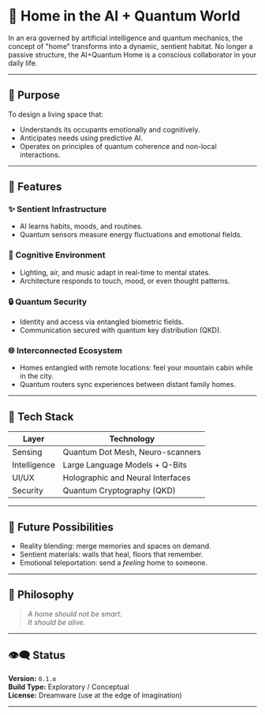 # 🏡 Home in the AI + Quantum World

In an era governed by artificial intelligence and quantum mechanics, the concept of "home" transforms into a dynamic, sentient habitat. No longer a passive structure, the AI+Quantum Home is a conscious collaborator in your daily life.

---

## 📌 Purpose

To design a living space that:
- Understands its occupants emotionally and cognitively.
- Anticipates needs using predictive AI.
- Operates on principles of quantum coherence and non-local interactions.

---

## 🚀 Features

### ✨ Sentient Infrastructure
- AI learns habits, moods, and routines.
- Quantum sensors measure energy fluctuations and emotional fields.

### 🧠 Cognitive Environment
- Lighting, air, and music adapt in real-time to mental states.
- Architecture responds to touch, mood, or even thought patterns.

### 🔒 Quantum Security
- Identity and access via entangled biometric fields.
- Communication secured with quantum key distribution (QKD).

### 🌐 Interconnected Ecosystem
- Homes entangled with remote locations: feel your mountain cabin while in the city.
- Quantum routers sync experiences between distant family homes.

---

## 🧬 Tech Stack

| Layer        | Technology                        |
|-------------|------------------------------------|
| Sensing      | Quantum Dot Mesh, Neuro-scanners   |
| Intelligence | Large Language Models + Q-Bits     |
| UI/UX        | Holographic and Neural Interfaces  |
| Security     | Quantum Cryptography (QKD)         |

---

## 🔮 Future Possibilities

- Reality blending: merge memories and spaces on demand.
- Sentient materials: walls that heal, floors that remember.
- Emotional teleportation: send a *feeling* home to someone.

---

## 📎 Philosophy

> *A home should not be smart.  
It should be alive.*  

---

## 👁️‍🗨️ Status

**Version:** `0.1.α`  
**Build Type:** Exploratory / Conceptual  
**License:** Dreamware (use at the edge of imagination)

---
